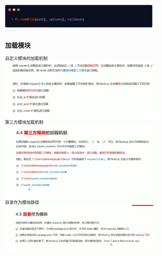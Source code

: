 ![alt text](image-4.png)

## 加载模块
自定义模块的加载机制  
![alt text](image-18.png)
第三方模块加载机制  
![alt text](image-19.png)
目录作为模块路径
![alt text](image-20.png)
